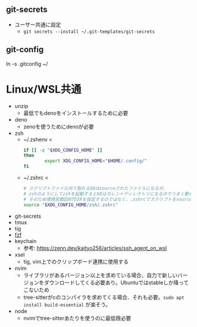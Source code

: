 ## git-secrets

- ユーザー共通に設定
  - `git secrets --install ~/.git-templates/git-secrets`

## git-config

ln -s .gitconfig ~/

# Linux/WSL共通
- unzip
  - 最低でもdenoをインストールするために必要
- deno
  - zenoを使うためにdenoが必要
- zsh
  - ~/.zshenv <
    ```sh
    if [[ -z "$XDG_CONFIG_HOME" ]]
    then
            export XDG_CONFIG_HOME="$HOME/.config/"
    fi
    ```
  - ~/.zshrc <
    ```sh
    # スクリプトファイル内で取れる$0はsourceされたファイルになるが、
    # zshのようにしてzshを起動すると$0はカレントディレクトリになるのでうまく動かない
    # そのため環境変数ZDOTDIRを設定するのではなく、.zshrcでスクリプトをsourceするようにする
    source "$XDG_CONFIG_HOME/zsh/.zshrc"
    ```
- git-secrets
- tmux
- tig
- [fzf](https://github.com/junegunn/fzf)
- keychain
  - 参考: https://zenn.dev/kaityo256/articles/ssh_agent_on_wsl
- xsel
  - tig, vim上でのクリップボード連携に使用する
- nvim 
  - ライブラリがあるバージョン以上を求めている場合、自力で新しいバージョンをダウンロードしてくる必要あり。Ubuntuではstableしか降ってこないため
  - tree-sitterがcのコンパイラを求めてくる場合、それも必要。`sudo apt install build-essential` が楽そう。
- node
  - nvimでtree-sitterあたりを使うのに最低限必要